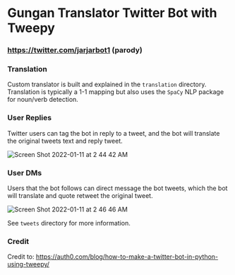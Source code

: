 # Gungan Translator Twitter Bot with Tweepy

### https://twitter.com/jarjarbot1 (parody)

### Translation
Custom translator is built and explained in the `translation` directory. Translation is typically a 1-1 mapping but also uses the `SpaCy` NLP package for noun/verb detection.

### User Replies
Twitter users can tag the bot in reply to a tweet, and the bot will translate the original tweets text and reply tweet.

![Screen Shot 2022-01-11 at 2 44 42 AM](https://user-images.githubusercontent.com/57927187/148928594-be2e72ef-1f1b-4d4e-a9ee-ac327f792462.png)

### User DMs
Users that the bot follows can direct message the bot tweets, which the bot will translate and quote retweet the original tweet.

![Screen Shot 2022-01-11 at 2 46 46 AM](https://user-images.githubusercontent.com/57927187/148928831-aae5a367-570c-44a5-a3d1-10b9257390fb.png)

See `tweets` directory for more information.

### Credit
Credit to: https://auth0.com/blog/how-to-make-a-twitter-bot-in-python-using-tweepy/
